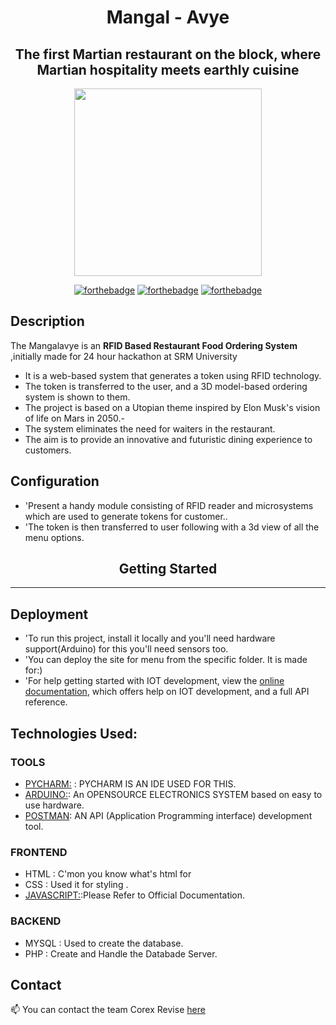
<div align="center">
   
<h1 align="center" > Mangal - Avye </h1> 

<h2 align="center"> The first Martian restaurant on the block, where Martian hospitality meets earthly cuisine  </h2> 
 
<p align="center">
<img  width="300" height="300" src="https://user-images.githubusercontent.com/110530263/222930929-7d6a7fe7-af99-41f0-be95-42045e2c9d8f.png">
</p>

   
[![forthebadge](https://forthebadge.com/images/badges/built-by-developers.svg)](https://github.com/yash240408/HackHound) 
[![forthebadge](https://forthebadge.com/images/badges/made-with-python.svg)](https://www.python.org/) 
[![forthebadge](https://forthebadge.com/images/badges/powered-by-coffee.svg)](https://github.com/yash240408/HackHound)
  
</div>

<h2 align="left" > Description</h2>

The Mangalavye is an **RFID Based Restaurant Food Ordering System** ,initially made for 24 hour hackathon at  SRM University 
- It is a web-based system that generates a token using RFID technology.
- The token is transferred to the user, and a 3D model-based ordering system is shown to them.
- The project is based on a Utopian theme inspired by Elon Musk's vision of life on Mars in 2050.- 
- The system eliminates the need for waiters in the restaurant.
- The aim is to provide an innovative and futuristic dining experience to customers.

<h2 align="left" > Configuration</h2>

- 'Present a handy module consisting of RFID reader and microsystems which are used to generate tokens for customer..
- 'The token is then transferred to user following with a 3d view of all the menu options.

<h2 align="center" >Getting Started</h2>
<hr>
 <h2 align="left" > Deployment</h2>
 
 - 'To run this project, install it locally and you'll need hardware support(Arduino) for this you'll need sensors too.<br>
- 'You can deploy the site for menu from the specific folder. It is made for:)<br>
- 'For help getting started with IOT development, view the [online documentation](https://www.internetsociety.org/iot/), which offers help on IOT development, and a full API reference.

<h2 align="left" >  Technologies Used:</h2>

<h3 align="left" > TOOLS</h3>

- [PYCHARM:](https://www.jetbrains.com/pycharm/) : PYCHARM IS AN IDE USED FOR THIS.<br>
- [ARDUINO:](https://dart.dev/): An OPENSOURCE ELECTRONICS SYSTEM based on easy to use hardware.<br>
- [POSTMAN](https://docs.swift.org/swift-book/): AN API (Application Programming interface) development tool.

<h3 align="left" > FRONTEND</h3>

- HTML : C'mon you know what's html for <br>
- CSS  :  Used it for styling .<br>
- [JAVASCRIPT:](https://developer.mozilla.org/en-US/docs/Web/JavaScript):Please Refer to Official Documentation.

<h3 align="left" > BACKEND</h3>

- MYSQL : Used to create the database.
- PHP   : Create and Handle the Databade Server.


<!-- CONTACT -->
<h2 align="left" > Contact</h2>
<p>
   
📫 You can contact the team Corex Revise [here](https://linktr.ee/corex_revise)  
   
</a> 

</p>

